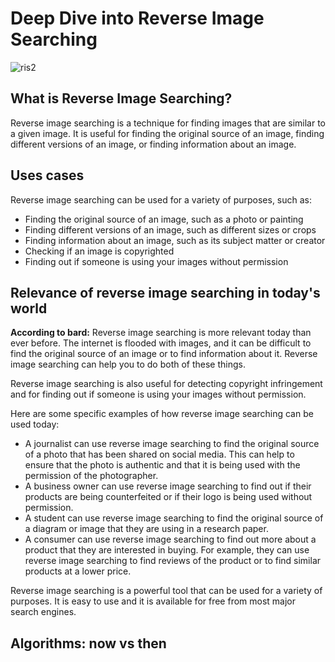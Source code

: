 # Deep Dive into Reverse Image Searching
![ris2](https://github.com/SoumyaCO/reverse-image-searching/assets/101652501/b00a2219-e091-4292-bf1e-1e876fe0a390)

## What is Reverse Image Searching?
Reverse image searching is a technique for finding images that are similar to a given image. It is useful for finding the original source of an image, finding different versions of an image, or finding information about an image.
## Uses cases
Reverse image searching can be used for a variety of purposes, such as:
  - Finding the original source of an image, such as a photo or painting
  - Finding different versions of an image, such as different sizes or crops
  - Finding information about an image, such as its subject matter or creator
  - Checking if an image is copyrighted
  - Finding out if someone is using your images without permission
## Relevance of reverse image searching in today's world
**According to bard:**
Reverse image searching is more relevant today than ever before. The internet is flooded with images, and it can be difficult to find the original source of an image or to find information about it. Reverse image searching can help you to do both of these things.

Reverse image searching is also useful for detecting copyright infringement and for finding out if someone is using your images without permission.

Here are some specific examples of how reverse image searching can be used today:
- A journalist can use reverse image searching to find the original source of a photo that has been shared on social media. This can help to ensure that the photo is authentic and that it is being used with the permission of the photographer.
- A business owner can use reverse image searching to find out if their products are being counterfeited or if their logo is being used without permission.
- A student can use reverse image searching to find the original source of a diagram or image that they are using in a research paper.
- A consumer can use reverse image searching to find out more about a product that they are interested in buying. For example, they can use reverse image searching to find reviews of the product or to find similar products at a lower price.

Reverse image searching is a powerful tool that can be used for a variety of purposes. It is easy to use and it is available for free from most major search engines.

## Algorithms: now vs then
